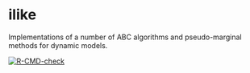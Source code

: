 # ilike
Implementations of a number of ABC algorithms and pseudo-marginal methods for dynamic models.

<!-- badges: start -->
[![R-CMD-check](https://github.com/richardgeveritt/ilike/actions/workflows/R-CMD-check.yaml/badge.svg)](https://github.com/richardgeveritt/ilike/actions/workflows/R-CMD-check.yaml)
<!-- badges: end -->
